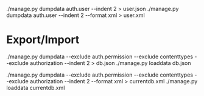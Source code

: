 ./manage.py dumpdata auth.user --indent 2 > user.json
./manage.py dumpdata auth.user --indent 2 --format xml > user.xml

# Export/Import
./manage.py dumpdata --exclude auth.permission --exclude contenttypes --exclude authorization --indent 2 > db.json
./manage.py loaddata db.json

./manage.py dumpdata --exclude auth.permission --exclude contenttypes --exclude authorization --indent 2 --format xml > currentdb.xml
./manage.py loaddata currentdb.xml